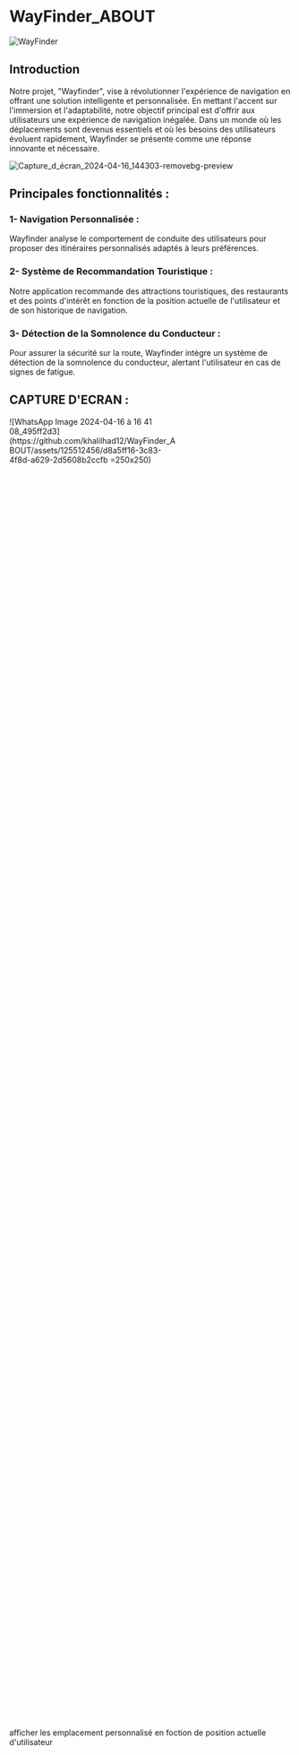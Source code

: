 # WayFinder_ABOUT
![WayFinder](https://github.com/khalilhad12/WayFinder_ABOUT/assets/125512456/82575b61-9da8-4be0-a3eb-c8e3641477a7)

## Introduction
Notre projet, "Wayfinder", vise à révolutionner l'expérience de navigation en offrant une solution intelligente et personnalisée. 
En mettant l'accent sur l'immersion et l'adaptabilité, notre objectif principal est d'offrir aux utilisateurs une expérience de navigation inégalée. 
Dans un monde où les déplacements sont devenus essentiels et où les besoins des utilisateurs évoluent rapidement, Wayfinder se présente comme une réponse innovante et nécessaire.

![Capture_d_écran_2024-04-16_144303-removebg-preview](https://github.com/khalilhad12/WayFinder_ABOUT/assets/125512456/d39e860e-4438-463f-9c81-23c16e6ff152)
## Principales fonctionnalités :

### 1- Navigation Personnalisée :
Wayfinder analyse le comportement de conduite des utilisateurs pour proposer des itinéraires personnalisés adaptés à leurs préférences.

### 2- Système de Recommandation Touristique :
Notre application recommande des attractions touristiques, des restaurants et des points d'intérêt en fonction de la position actuelle de l'utilisateur et de son historique de navigation.

### 3- Détection de la Somnolence du Conducteur : 
Pour assurer la sécurité sur la route, Wayfinder intègre un système de détection de la somnolence du conducteur, alertant l'utilisateur en cas de signes de fatigue.
## CAPTURE D'ECRAN :
<div style="width: 60%; height: 60%">
 ![WhatsApp Image 2024-04-16 à 16 41 08_495ff2d3](https://github.com/khalilhad12/WayFinder_ABOUT/assets/125512456/d8a5ff16-3c83-4f8d-a629-2d5608b2ccfb =250x250)
</div>
afficher les emplacement personnalisé en foction de position actuelle d'utilisateur

